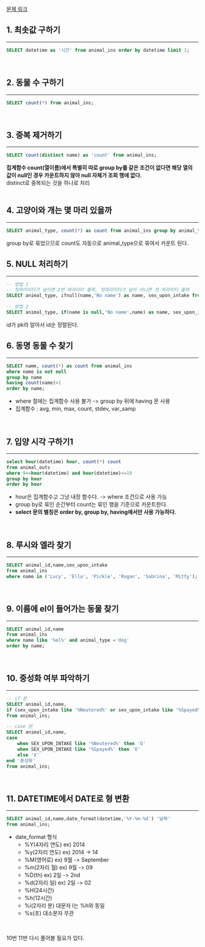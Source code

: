 [문제 링크](https://programmers.co.kr/learn/challenges?tab=all_challenges)


## 1. 최솟값 구하기
---
```sql
SELECT datetime as '시간' from animal_ins order by datetime limit 1;
```
<Br>

## 2. 동물 수 구하기
---
```sql
SELECT count(*) from animal_ins;
```
<Br>

## 3. 중복 제거하기
---
```sql
SELECT count(distinct name) as 'count' from animal_ins;
```
__집계함수 count(열이름)에서 특별히 따로 group by를 같은 조건이 없다면 해당 열의 값이 null인 경우 카운트하지 않아 null 자체가 조회 행에 없다.__  
distinct로 중복되는 것을 하나로 처리  
<Br>

## 4. 고양이와 개는 몇 마리 있을까
---
```sql
SELECT animal_type, count(*) as count from animal_ins group by animal_type order by animal_type;
```
group by로 묶었으므로 count도 자동으로 animal_type으로 묶여서 카운트 된다.
<Br>

## 5. NULL 처리하기
---
```sql
-- 방법 1
-- 첫파라미터가 널이면 2번 파라미터 출력, 첫파라미터가 널이 아니면 첫 파라미터 출력
SELECT animal_type, ifnull(name,'No name') as name, sex_upon_intake from animal_ins;

-- 방법 2
SELECT animal_type, if(name is null,'No name',name) as name, sex_upon_intake from animal_ins;
```
id가 pk라 알아서 id순 정렬된다.
<Br>

## 6. 동명 동물 수 찾기
---
```sql
SELECT name, count(*) as count from animal_ins 
where name is not null 
group by name 
having count(name)>1
order by name;
```
+ where 절에는 집계함수 사용 불가 -> group by 뒤에 having 문 사용  
+ 집계함수 : avg, min, max, count, stdev, var_samp

<Br>

## 7. 입양 시각 구하기1
---
```sql
select hour(datetime) hour, count(*) count
from animal_outs 
where 9<=hour(datetime) and hour(datetime)<=19
group by hour
order by hour
```
+ hour은 집계함수고 그냥 내장 함수다. -> where 조건으로 사용 가능  
+ group by로 묶인 순간부터 count는 묶인 행을 기준으로 카운트한다.
+ __select 문의 별칭은 order by, group by, having에서만 사용 가능하다.__

<Br>

## 8. 루시와 엘라 찾기
---
```sql
SELECT animal_id,name,sex_upon_intake 
from animal_ins
where name in ('Lucy', 'Ella', 'Pickle', 'Rogan', 'Sabrina', 'Mitty');
```
<Br>

## 9. 이름에 el이 들어가는 동물 찾기
---
```sql
SELECT animal_id,name 
from animal_ins
where name like '%el%' and animal_type ='dog'
order by name;
```
<Br>

## 10. 중성화 여부 파악하기
---
```sql
-- if 문
SELECT animal_id,name,
if (sex_upon_intake like '%Neutered%' or sex_upon_intake like '%Spayed%','O','X') '중성화'
from animal_ins;

-- case 문
SELECT animal_id,name,
case   
    when SEX_UPON_INTAKE like '%Neutered%' then 'O'
    when SEX_UPON_INTAKE like '%Spayed%' then 'O'
    else 'X'
end '중성화'
from animal_ins;
```
<Br>

## 11. DATETIME에서 DATE로 형 변환
---
```sql
SELECT animal_id,name,date_format(datetime,'%Y-%m-%d') '날짜'
from animal_ins;
```
+ date_format 형식
  + %Y(4자리 연도) ex) 2014
  + %y(2자리 연도) ex) 2014 -> 14
  + %M(영어로) ex) 9월 -> September
  + %m(2자리 월) ex) 9월 -> 09
  + %D(th) ex) 2일 -> 2nd
  + %d(2자리 일) ex) 2일 -> 02
  + %H(24시간)
  + %h(12시간)
  + %i(2자리 분) 대문자 I는 %h와 동일
  + %s(초) 대소문자 무관


<br>

10번 11번 다시 풀어볼 필요가 있다.